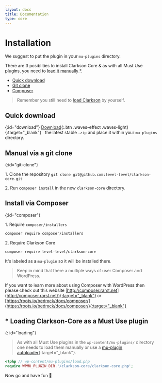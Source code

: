 ```yaml
---
layout: docs
title: Documentation
type: core
---
```

# Installation
We suggest to put the plugin in your `mu-plugins` directory.

There are 3 posiblities to install Clarkson Core & as with all Must Use plugins, you need to [load it manually *](#loading-clarkson-core-as-a-must-use-plugin).

* [Quick download](#download)
* [Git clone](#git-clone)
* [Composer](#composer)

> Remember you still need to [load Clarkson](#loading-clarkson-core-as-a-must-use-plugin) by yourself.

## Quick download
{:id="download"}
[Download](http://wp-clarkson.com/builds/zip/clarkson-core.zip){:.btn .waves-effect .waves-light}{:target="_blank"}  &nbsp; the latest stable `.zip` and place it within your `mu-plugins` directory.

<!-- This package is build via "clarkson-theme/bin/build.sh" -->

## Manual via a git clone
{:id="git-clone"}

1\. Clone the repository `git clone git@github.com:level-level/clarkson-core.git`  

2\. Run `composer install` in the new `clarkson-core` directory.

## Install via Composer
{:id="composer"}

1\. Require `composer/installers`
~~~bash
composer require composer/installers
~~~

2\. Require Clarkson Core

~~~bash
composer require level-level/clarkson-core
~~~

It's labeled as a `mu-plugin` so it will be installed there.


> Keep in mind that there a multiple ways of user Composer and WordPress.

If you want to learn more about using Composer with WordPress then please check out this website [http://composer.rarst.net](http://composer.rarst.net/){:target="_blank"} or [https://roots.io/bedrock/docs/composer/](https://roots.io/bedrock/docs/composer/){:target="_blank"}




## * Loading Clarkson-Core as a Must Use plugin
{: id="loading"}

> As with all Must Use plugins in the `wp-content/mu-plugins/` directory one needs to load them manually or use a [mu-plugin autoloader](https://github.com/level-level/ll-plugin-autoloader/){:target="_blank"}.
    
~~~php
<?php // wp-content/mu-plugins/load.php
require WPMU_PLUGIN_DIR.'/clarkson-core/clarkson-core.php';
~~~

Now go and have fun &#127881;
